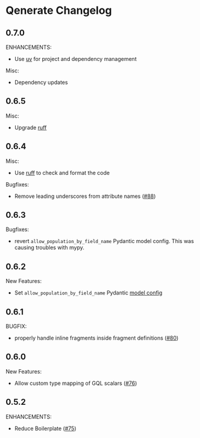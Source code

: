 # Qenerate Changelog

## 0.7.0

ENHANCEMENTS:

* Use [uv](https://docs.astral.sh/uv/) for project and dependency management

Misc:

* Dependency updates

## 0.6.5

Misc:

* Upgrade [ruff](https://docs.astral.sh/ruff/)

## 0.6.4

Misc:

* Use [ruff](https://docs.astral.sh/ruff/) to check and format the code

Bugfixes:

* Remove leading underscores from attribute names ([#88](https://github.com/app-sre/qenerate/pull/89))

## 0.6.3

Bugfixes:

* revert `allow_population_by_field_name` Pydantic model config. This was causing troubles with mypy.

## 0.6.2

New Features:

* Set `allow_population_by_field_name` Pydantic [model config](https://docs.pydantic.dev/1.10/usage/model_config/#options)

## 0.6.1

BUGFIX:

* properly handle inline fragments inside fragment definitions ([#80](https://github.com/app-sre/qenerate/pull/80))

## 0.6.0

New Features:

* Allow custom type mapping of GQL scalars ([#76](https://github.com/app-sre/qenerate/pull/76))

## 0.5.2

ENHANCEMENTS:

* Reduce Boilerplate ([#75](https://github.com/app-sre/qenerate/pull/75))
